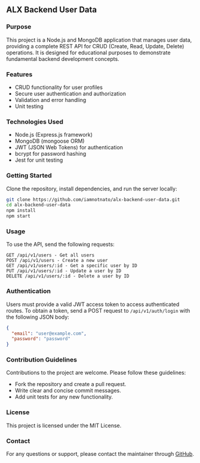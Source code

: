 ## ALX Backend User Data

### Purpose

This project is a Node.js and MongoDB application that manages user data, providing a complete REST API for CRUD (Create, Read, Update, Delete) operations. It is designed for educational purposes to demonstrate fundamental backend development concepts.

### Features

* CRUD functionality for user profiles
* Secure user authentication and authorization
* Validation and error handling
* Unit testing

### Technologies Used

* Node.js (Express.js framework)
* MongoDB (mongoose ORM)
* JWT (JSON Web Tokens) for authentication
* bcrypt for password hashing
* Jest for unit testing

### Getting Started

Clone the repository, install dependencies, and run the server locally:

```bash
git clone https://github.com/iamnotnato/alx-backend-user-data.git
cd alx-backend-user-data
npm install
npm start
```

### Usage

To use the API, send the following requests:

```
GET /api/v1/users - Get all users
POST /api/v1/users - Create a new user
GET /api/v1/users/:id - Get a specific user by ID
PUT /api/v1/users/:id - Update a user by ID
DELETE /api/v1/users/:id - Delete a user by ID
```

### Authentication

Users must provide a valid JWT access token to access authenticated routes. To obtain a token, send a POST request to `/api/v1/auth/login` with the following JSON body:

```json
{
  "email": "user@example.com",
  "password": "password"
}
```

### Contribution Guidelines

Contributions to the project are welcome. Please follow these guidelines:

* Fork the repository and create a pull request.
* Write clear and concise commit messages.
* Add unit tests for any new functionality.

### License

This project is licensed under the MIT License.

### Contact

For any questions or support, please contact the maintainer through [GitHub](https://github.com/iamnotnato).
